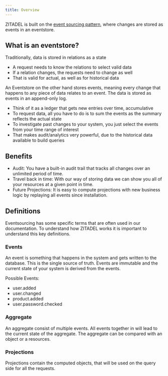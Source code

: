 ```yaml
---
title: Overview
---
```


ZITADEL is built on the [event sourcing pattern](../architecture), where changes are stored as events in an eventstore.

## What is an eventstore?

Traditionally, data is stored in relations as a state

- A request needs to know the relations to select valid data
- If a relation changes, the requests need to change as well
- That is valid for actual, as well as for historical data

An Eventstore on the other hand stores events, meaning every change that happens to any piece of data relates to an event.
The data is stored as events in an append-only log.

- Think of it as a ledger that gets new entries over time, accumulative
- To request data, all you have to do is to sum the events as the summary reflects the actual state
- To investigate past changes to your system, you just select the events from your time range of interest
- That makes audit/analytics very powerful, due to the historical data available to build queries

## Benefits

- Audit: You have a built-in audit trail that tracks all changes over an unlimited period of time.
- Travel back in time: With our way of storing data we can show you all of your resources at a given point in time. 
- Future Projections: It is easy to compute projections with new business logic by replaying all events since installation.

## Definitions

Eventsourcing has some specific terms that are often used in our documentation. To understand how ZITADEL works it is important to understand this key definitions.

### Events

An event is something that happens in the system and gets written to the database. This is the single source of truth.
Events are immutable and the current state of your system is derived from the events.

Possible Events:
- user.added
- user.changed
- product.added
- user.password.checked

### Aggregate

An aggregate consist of multiple events. All events together in will lead to the current state of the aggregate.
The aggregate can be compared with an object or a resources.

### Projections

Projections contain the computed objects, that will be used on the query side for all the requests.
